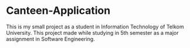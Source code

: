 # Canteen-Application

This is my small project as a student in Information Technology of Telkom University. This project made while studying in 5th semester as a major assignment in Software Engineering. 
